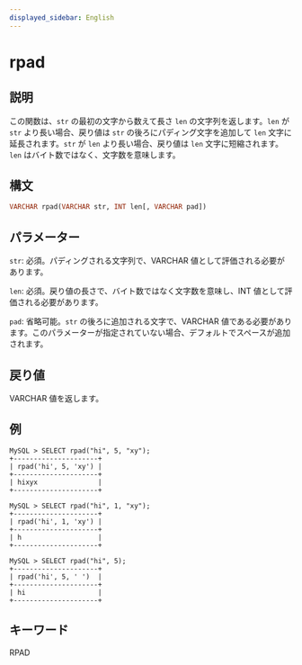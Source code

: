 ```yaml
---
displayed_sidebar: English
---
```


# rpad

## 説明

この関数は、`str` の最初の文字から数えて長さ `len` の文字列を返します。`len` が `str` より長い場合、戻り値は `str` の後ろにパディング文字を追加して `len` 文字に延長されます。`str` が `len` より長い場合、戻り値は `len` 文字に短縮されます。`len` はバイト数ではなく、文字数を意味します。

## 構文

```Haskell
VARCHAR rpad(VARCHAR str, INT len[, VARCHAR pad])
```

## パラメーター

`str`: 必須。パディングされる文字列で、VARCHAR 値として評価される必要があります。

`len`: 必須。戻り値の長さで、バイト数ではなく文字数を意味し、INT 値として評価される必要があります。

`pad`: 省略可能。`str` の後ろに追加される文字で、VARCHAR 値である必要があります。このパラメーターが指定されていない場合、デフォルトでスペースが追加されます。

## 戻り値

VARCHAR 値を返します。

## 例

```Plain Text
MySQL > SELECT rpad("hi", 5, "xy");
+---------------------+
| rpad('hi', 5, 'xy') |
+---------------------+
| hixyx               |
+---------------------+

MySQL > SELECT rpad("hi", 1, "xy");
+---------------------+
| rpad('hi', 1, 'xy') |
+---------------------+
| h                   |
+---------------------+

MySQL > SELECT rpad("hi", 5);
+---------------------+
| rpad('hi', 5, ' ')  |
+---------------------+
| hi                  |
+---------------------+
```

## キーワード

RPAD
